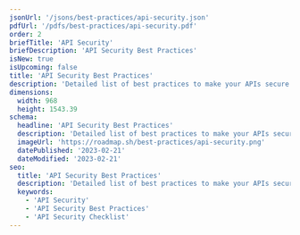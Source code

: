 ```yaml
---
jsonUrl: '/jsons/best-practices/api-security.json'
pdfUrl: '/pdfs/best-practices/api-security.pdf'
order: 2
briefTitle: 'API Security'
briefDescription: 'API Security Best Practices'
isNew: true
isUpcoming: false
title: 'API Security Best Practices'
description: 'Detailed list of best practices to make your APIs secure'
dimensions:
  width: 968
  height: 1543.39
schema:
  headline: 'API Security Best Practices'
  description: 'Detailed list of best practices to make your APIs secure. Each best practice carries further details and how to implement that best practice.'
  imageUrl: 'https://roadmap.sh/best-practices/api-security.png'
  datePublished: '2023-02-21'
  dateModified: '2023-02-21'
seo:
  title: 'API Security Best Practices'
  description: 'Detailed list of best practices to make your APIs secure. Each best practice carries further details and how to implement that best practice.'
  keywords:
    - 'API Security'
    - 'API Security Best Practices'
    - 'API Security Checklist'
---
```

